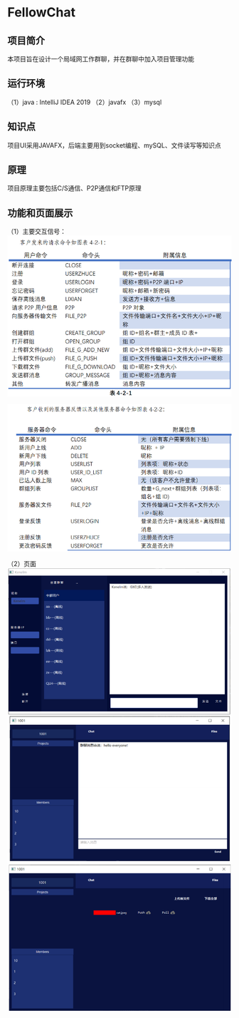 # FellowChat


## 项目简介
本项目旨在设计一个局域网工作群聊，并在群聊中加入项目管理功能

## 运行环境
（1）java : IntelliJ IDEA 2019
（2）javafx
（3）mysql

## 知识点
项目UI采用JAVAFX，后端主要用到socket编程、mySQL、文件读写等知识点

## 原理
项目原理主要包括C/S通信、P2P通信和FTP原理

## 功能和页面展示
（1）主要交互信号：
![图片1（表1）](https://github.com/KenelmQLH/FellowChat/raw/master/pic/table1.png)

![图片2（表2）](https://github.com/KenelmQLH/FellowChat/raw/master/pic/table2.png)

（2）页面
![图片1（图1）](https://github.com/KenelmQLH/FellowChat/raw/master/pic/pic1.png)
![图片2（图2）](https://github.com/KenelmQLH/FellowChat/raw/master/pic/pic2.png)
![图片3（图3）](https://github.com/KenelmQLH/FellowChat/raw/master/pic/pic3.png)
